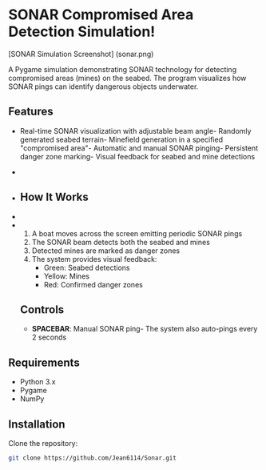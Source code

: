 # SONAR Compromised Area Detection Simulation!

[SONAR Simulation Screenshot]
(sonar.png)

A Pygame simulation demonstrating SONAR technology for detecting compromised areas (mines) on the seabed. The program visualizes how SONAR pings can identify dangerous objects underwater.

## Features

- Real-time SONAR visualization with adjustable beam angle- Randomly generated seabed terrain- Minefield generation in a specified "compromised area"- Automatic and manual SONAR pinging- Persistent danger zone marking- Visual feedback for seabed and mine detections
-
- ## How It Works
-
- 1. A boat moves across the screen emitting periodic SONAR pings
  2. The SONAR beam detects both the seabed and mines
  3. Detected mines are marked as danger zones
  4. The system provides visual feedback:
     - Green: Seabed detections
     - Yellow: Mines
     - Red: Confirmed danger zones
    
   ## Controls

  - **SPACEBAR**: Manual SONAR ping- The system also auto-pings every 2 seconds

## Requirements

- Python 3.x
- Pygame
- NumPy

## Installation

Clone the repository: 
```bash
git clone https://github.com/Jean6114/Sonar.git
